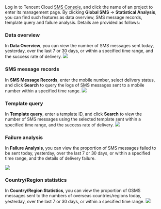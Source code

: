 Log in to Tencent Cloud [SMS Console](https://console.cloud.tencent.com/smsv2), and click the name of an project to enter its management page. By clicking **Global SMS** -> **Statistical Analysis**, you can find such features as data overview, SMS message records, template query and failure analysis. Details are provided as follows:

### Data overview
In **Data Overview**, you can view the number of SMS messages sent today, yesterday, over the last 7 or 30 days, or within a specified time range, and the success rate of delivery.
![](
https://main.qcloudimg.com/raw/f660b6b58e500d4f6cf763da90fb0f76.png
)

### SMS message records
In **SMS Message Records**, enter the mobile number, select delivery status, and click **Search** to query the logs of SMS messages sent to a mobile number within a specified time range.
![](
https://main.qcloudimg.com/raw/335bd4ed8f67afde67ee0d40221d3fa0.png)

### Template query
In **Template query**, enter a template ID, and click **Search** to view the number of SMS messages using the selected template sent within a specified time range, and the success rate of delivery.
![](
https://main.qcloudimg.com/raw/a4ba9b6fd6489464e2e03c66587d9302.png)

### Failure analysis
In **Failure Analysis**, you can view the proportion of SMS messages failed to be sent today, yesterday, over the last 7 or 30 days, or within a specified time range, and the details of delivery failure.

![](
https://main.qcloudimg.com/raw/2da7d7712e6dd9fd2c0c18fff952c17a.png)

### Country/Region statistics
In **Country/Region Statistics**, you can view the proportion of GSMS messages sent to the numbers of overseas countries/regions today, yesterday, over the last 7 or 30 days, or within a specified time range.
![](
https://main.qcloudimg.com/raw/0d366c22cccbab7710ea958895f23619.png)

